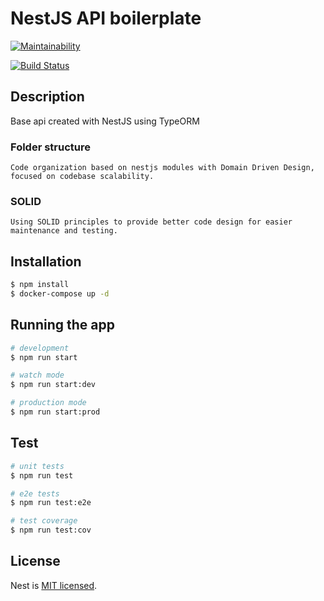 # NestJS API boilerplate

[![Maintainability](https://api.codeclimate.com/v1/badges/a32038f660cfc3acd273/maintainability)](https://codeclimate.com/github/pezzetti/base-app-nestjs/maintainability)

[![Build Status](https://travis-ci.org/pezzetti/base-app-nestjs.svg?branch=master)](https://travis-ci.org/pezzetti/base-app-nestjs)

## Description
  Base api created with NestJS using TypeORM

###  Folder structure
    Code organization based on nestjs modules with Domain Driven Design, focused on codebase scalability.

### SOLID
    Using SOLID principles to provide better code design for easier maintenance and testing.


## Installation

```bash
$ npm install
$ docker-compose up -d
```

## Running the app

```bash
# development
$ npm run start

# watch mode
$ npm run start:dev

# production mode
$ npm run start:prod
```

## Test

```bash
# unit tests
$ npm run test

# e2e tests
$ npm run test:e2e

# test coverage
$ npm run test:cov
```

## License
  Nest is [MIT licensed](LICENSE).
